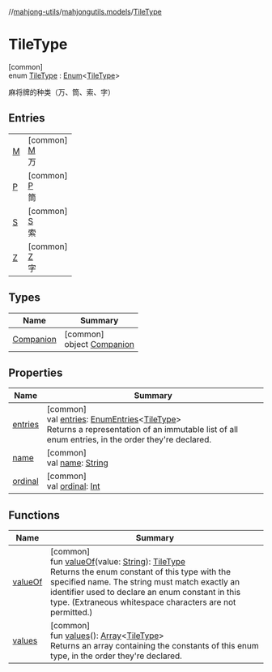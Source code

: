 //[mahjong-utils](../../../index.md)/[mahjongutils.models](../index.md)/[TileType](index.md)

# TileType

[common]\
enum [TileType](index.md) : [Enum](https://kotlinlang.org/api/latest/jvm/stdlib/kotlin/-enum/index.html)&lt;[TileType](index.md)&gt; 

麻将牌的种类（万、筒、索、字）

## Entries

| | |
|---|---|
| [M](-m/index.md) | [common]<br>[M](-m/index.md)<br>万 |
| [P](-p/index.md) | [common]<br>[P](-p/index.md)<br>筒 |
| [S](-s/index.md) | [common]<br>[S](-s/index.md)<br>索 |
| [Z](-z/index.md) | [common]<br>[Z](-z/index.md)<br>字 |

## Types

| Name | Summary |
|---|---|
| [Companion](-companion/index.md) | [common]<br>object [Companion](-companion/index.md) |

## Properties

| Name | Summary |
|---|---|
| [entries](entries.md) | [common]<br>val [entries](entries.md): [EnumEntries](https://kotlinlang.org/api/latest/jvm/stdlib/kotlin.enums/-enum-entries/index.html)&lt;[TileType](index.md)&gt;<br>Returns a representation of an immutable list of all enum entries, in the order they're declared. |
| [name](../../mahjongutils.shanten/-furo-chance-shanten-args-error-info/index.md#-372974862%2FProperties%2F1581026887) | [common]<br>val [name](../../mahjongutils.shanten/-furo-chance-shanten-args-error-info/index.md#-372974862%2FProperties%2F1581026887): [String](https://kotlinlang.org/api/latest/jvm/stdlib/kotlin/-string/index.html) |
| [ordinal](../../mahjongutils.shanten/-furo-chance-shanten-args-error-info/index.md#-739389684%2FProperties%2F1581026887) | [common]<br>val [ordinal](../../mahjongutils.shanten/-furo-chance-shanten-args-error-info/index.md#-739389684%2FProperties%2F1581026887): [Int](https://kotlinlang.org/api/latest/jvm/stdlib/kotlin/-int/index.html) |

## Functions

| Name | Summary |
|---|---|
| [valueOf](value-of.md) | [common]<br>fun [valueOf](value-of.md)(value: [String](https://kotlinlang.org/api/latest/jvm/stdlib/kotlin/-string/index.html)): [TileType](index.md)<br>Returns the enum constant of this type with the specified name. The string must match exactly an identifier used to declare an enum constant in this type. (Extraneous whitespace characters are not permitted.) |
| [values](values.md) | [common]<br>fun [values](values.md)(): [Array](https://kotlinlang.org/api/latest/jvm/stdlib/kotlin/-array/index.html)&lt;[TileType](index.md)&gt;<br>Returns an array containing the constants of this enum type, in the order they're declared. |

